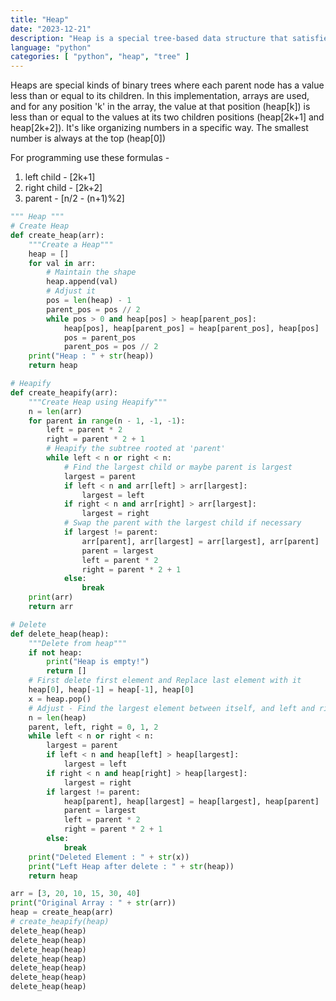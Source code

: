 ```yaml
---
title: "Heap"
date: "2023-12-21"
description: "Heap is a special tree-based data structure that satisfies the heap property. In a max heap, for any given node C, if P is a parent node of C, then the key (the value) of P is greater than or equal to the key of C."
language: "python"
categories: [ "python", "heap", "tree" ]
---
```


Heaps are special kinds of binary trees where each parent node has a value less than or equal to its children. In this implementation, arrays are used, and for any position 'k' in the array, the value at that position (heap[k]) is less than or equal to the values at its two children positions (heap[2k+1] and heap[2k+2]). It's like organizing numbers in a specific way. The smallest number is always at the top (heap[0])

For programming use these formulas -

1. left child - [2k+1]
2. right child - [2k+2]
3. parent - [n/2 - (n+1)%2]

```python
""" Heap """
# Create Heap
def create_heap(arr):
    """Create a Heap"""
    heap = []
    for val in arr:
        # Maintain the shape
        heap.append(val)
        # Adjust it
        pos = len(heap) - 1
        parent_pos = pos // 2
        while pos > 0 and heap[pos] > heap[parent_pos]:
            heap[pos], heap[parent_pos] = heap[parent_pos], heap[pos]
            pos = parent_pos
            parent_pos = pos // 2
    print("Heap : " + str(heap))
    return heap

# Heapify
def create_heapify(arr):
    """Create Heap using Heapify"""
    n = len(arr)
    for parent in range(n - 1, -1, -1):
        left = parent * 2
        right = parent * 2 + 1
        # Heapify the subtree rooted at 'parent'
        while left < n or right < n:
            # Find the largest child or maybe parent is largest
            largest = parent
            if left < n and arr[left] > arr[largest]:
                largest = left
            if right < n and arr[right] > arr[largest]:
                largest = right
            # Swap the parent with the largest child if necessary
            if largest != parent:
                arr[parent], arr[largest] = arr[largest], arr[parent]
                parent = largest
                left = parent * 2
                right = parent * 2 + 1
            else:
                break
    print(arr)
    return arr

# Delete
def delete_heap(heap):
    """Delete from heap"""
    if not heap:
        print("Heap is empty!")
        return []
    # First delete first element and Replace last element with it
    heap[0], heap[-1] = heap[-1], heap[0]
    x = heap.pop()
    # Adjust - Find the largest element between itself, and left and right child
    n = len(heap)
    parent, left, right = 0, 1, 2
    while left < n or right < n:
        largest = parent
        if left < n and heap[left] > heap[largest]:
            largest = left
        if right < n and heap[right] > heap[largest]:
            largest = right
        if largest != parent:
            heap[parent], heap[largest] = heap[largest], heap[parent]
            parent = largest
            left = parent * 2
            right = parent * 2 + 1
        else:
            break
    print("Deleted Element : " + str(x))
    print("Left Heap after delete : " + str(heap))
    return heap

arr = [3, 20, 10, 15, 30, 40]
print("Original Array : " + str(arr))
heap = create_heap(arr)
# create_heapify(heap)
delete_heap(heap)
delete_heap(heap)
delete_heap(heap)
delete_heap(heap)
delete_heap(heap)
delete_heap(heap)
delete_heap(heap)

```
